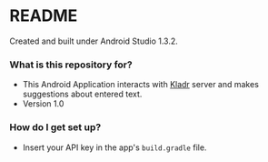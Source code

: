 # README #

Created and built under Android Studio 1.3.2.

### What is this repository for? ###

* This Android Application interacts with [Kladr](https://kladr-api.ru/business) server and makes suggestions about entered text.
* Version 1.0

### How do I get set up? ###

* Insert your API key in the app's `build.gradle` file.